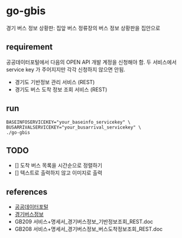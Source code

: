 # go-gbis
경기 버스 정보 상황판: 집앞 버스 정류장의 버스 정보 상황판을 집안으로

## requirement
공공데이터포털에서 다음의 OPEN API 개발 계정을 신청해야 함.
두 서비스에서 service key 가 주어지지만 각각 신청하지 않으면 안됨.

* 경기도 기반정보 관리 서비스 (REST)
* 경기도 버스 도착 정보 조회 서비스 (REST)

## run

    BASEINFOSERVICEKEY="your_baseinfo_servicekey" \
    BUSARRIVALSERVICEKEY="your_busarrival_servicekey" \
    ./go-gbis

## TODO
* [] 도착 버스 목록을 시간순으로 정렬하기
* [] 텍스트로 출력하지 않고 이미지로 출력

## references
* [공공데이터포털](https://www.data.go.kr/)
* [경기버스정보](http://www.gbis.go.kr/)
* GB209 서비스+명세서_경기버스정보_기반정보조회_REST.doc
* GB208 서비스+명세서_경기버스정보_버스도착정보조회_REST.doc